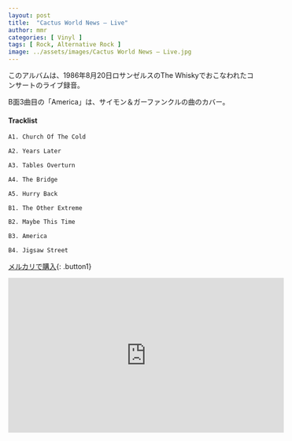 ```yaml
---
layout: post
title:  "Cactus World News – Live"
author: mmr
categories: [ Vinyl ]
tags: [ Rock, Alternative Rock ]
image: ../assets/images/Cactus World News – Live.jpg
---
```


このアルバムは、1986年8月20日ロサンゼルスのThe Whiskyでおこなわれたコンサートのライブ録音。 

B面3曲目の「America」は、サイモン＆ガーファンクルの曲のカバー。

#### Tracklist
```md
A1. Church Of The Cold

A2. Years Later

A3. Tables Overturn

A4. The Bridge

A5. Hurry Back

B1. The Other Extreme

B2. Maybe This Time

B3. America

B4. Jigsaw Street
```

[メルカリで購入](https://jp.mercari.com/item/m64383057975?afid=6142608987){: .button1}

<iframe width="560" height="315" src="https://www.youtube.com/embed/1b0OiptaQZA?si=osnpIxw7p8ShnR4Q" title="YouTube video player" frameborder="0" allow="accelerometer; autoplay; clipboard-write; encrypted-media; gyroscope; picture-in-picture; web-share" referrerpolicy="strict-origin-when-cross-origin" allowfullscreen></iframe>